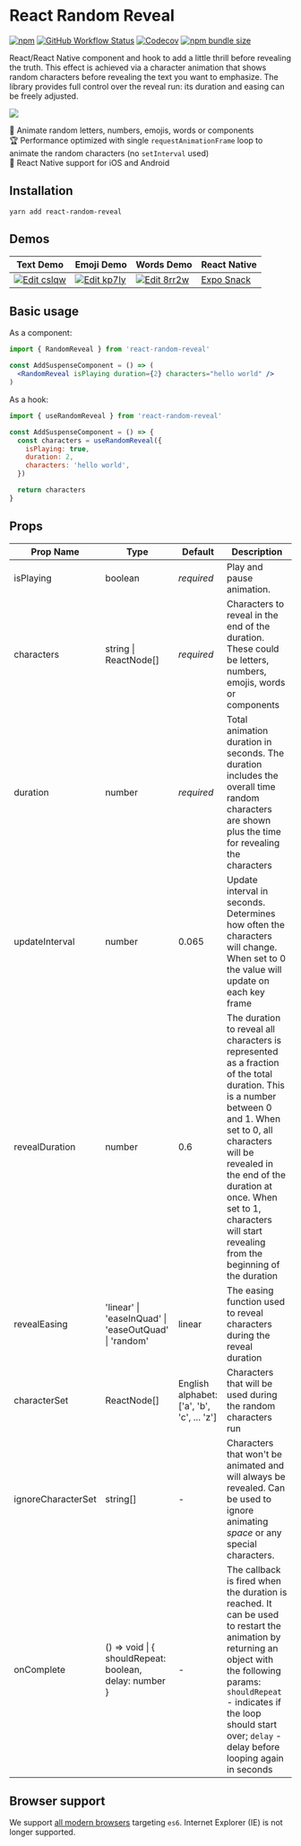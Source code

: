 # React Random Reveal

[![npm](https://img.shields.io/npm/v/react-random-reveal)](https://www.npmjs.com/package/react-random-reveal)
[![GitHub Workflow Status](https://img.shields.io/github/workflow/status/vydimitrov/react-random-reveal/Codecov%20Coverage)](https://codecov.io/gh/vydimitrov/react-random-reveal)
[![Codecov](https://img.shields.io/codecov/c/gh/vydimitrov/react-random-reveal)](https://codecov.io/gh/vydimitrov/react-random-reveal)
[![npm bundle size](https://img.shields.io/bundlephobia/minzip/react-random-reveal)](https://bundlephobia.com/result?p=react-random-reveal)

React/React Native component and hook to add a little thrill before revealing the truth. This effect is achieved via a character animation that shows random characters before revealing the text you want to emphasize. The library provides full control over the reveal run: its duration and easing can be freely adjusted.

<img src="https://user-images.githubusercontent.com/10707142/77891767-c3332000-7271-11ea-9ba8-b2de048cad32.gif">

📜 Animate random letters, numbers, emojis, words or components  
🏆 Performance optimized with single `requestAnimationFrame` loop to animate the random characters (no `setInterval` used)  
📱 React Native support for iOS and Android  

## Installation

```
yarn add react-random-reveal
```

## Demos

<table>
  <thead>
    <tr>
      <th>Text Demo</th>
      <th>Emoji Demo</th>
      <th>Words Demo</th>
      <th>React Native</th>
    </tr>
  </thead>
  <tbody>
    <tr>
      <td>
       <a href="https://codesandbox.io/s/ecstatic-swirles-cslqw?fontsize=14&hidenavigation=1&theme=dark">
        <img alt="Edit cslqw" src="https://codesandbox.io/static/img/play-codesandbox.svg">
      </a>
      </td>
      <td>
       <a href="https://codesandbox.io/s/dry-pine-kp7ly?fontsize=14&hidenavigation=1&theme=dark">
        <img alt="Edit kp7ly" src="https://codesandbox.io/static/img/play-codesandbox.svg">
      </a>
      </td>
      <td>
        <a href="https://codesandbox.io/s/quirky-field-8rr2w?fontsize=14&hidenavigation=1&theme=dark">
          <img alt="Edit 8rr2w" src="https://codesandbox.io/static/img/play-codesandbox.svg">
        </a>
      </td>
       <td>
        <a href="https://snack.expo.dev/@dimitrov/react-random-reveal">
          Expo Snack
        </a>
      </td>
    </tr>
  </tbody>
</table>

## Basic usage

As a component:

```jsx
import { RandomReveal } from 'react-random-reveal'

const AddSuspenseComponent = () => (
  <RandomReveal isPlaying duration={2} characters="hello world" />
)
```

As a hook:

```jsx
import { useRandomReveal } from 'react-random-reveal'

const AddSuspenseComponent = () => {
  const characters = useRandomReveal({
    isPlaying: true,
    duration: 2,
    characters: 'hello world',
  })

  return characters
}
```

## Props

| Prop Name          | Type                                                   | Default                                    | Description                                                                                                                                                                                                                                                                                      |
| ------------------ | ------------------------------------------------------ | ------------------------------------------ | ------------------------------------------------------------------------------------------------------------------------------------------------------------------------------------------------------------------------------------------------------------------------------------------------ |
| isPlaying          | boolean                                                | _required_                                 | Play and pause animation.                                                                                                                                                                                                                                                                        |
| characters         | string \| ReactNode[]                                  | _required_                                 | Characters to reveal in the end of the duration. These could be letters, numbers, emojis, words or components                                                                                                                                                                                    |
| duration           | number                                                 | _required_                                 | Total animation duration in seconds. The duration includes the overall time random characters are shown plus the time for revealing the characters                                                                                                                                               |
| updateInterval     | number                                                 | 0.065                                      | Update interval in seconds. Determines how often the characters will change. When set to 0 the value will update on each key frame                                                                                                                                                               |
| revealDuration     | number                                                 | 0.6                                        | The duration to reveal all characters is represented as a fraction of the total duration. This is a number between 0 and 1. When set to 0, all characters will be revealed in the end of the duration at once. When set to 1, characters will start revealing from the beginning of the duration |
| revealEasing       | 'linear' \| 'easeInQuad' \| 'easeOutQuad' \| 'random'  | linear                                     | The easing function used to reveal characters during the reveal duration                                                                                                                                                                                                                         |
| characterSet       | ReactNode[]                                            | English alphabet: ['a', 'b', 'c', ... 'z'] | Characters that will be used during the random characters run                                                                                                                                                                                                                                    |
| ignoreCharacterSet | string[]                                               | -                                          | Characters that won't be animated and will always be revealed. Can be used to ignore animating _space_ or any special characters.                                                                                                                                                                |
| onComplete         | () => void \| { shouldRepeat: boolean, delay: number } | -                                          | The callback is fired when the duration is reached. It can be used to restart the animation by returning an object with the following params: `shouldRepeat` - indicates if the loop should start over; `delay` - delay before looping again in seconds                                          |

## Browser support

We support [all modern browsers](https://caniuse.com/?search=es6) targeting `es6`. Internet Explorer (IE) is not longer supported.
